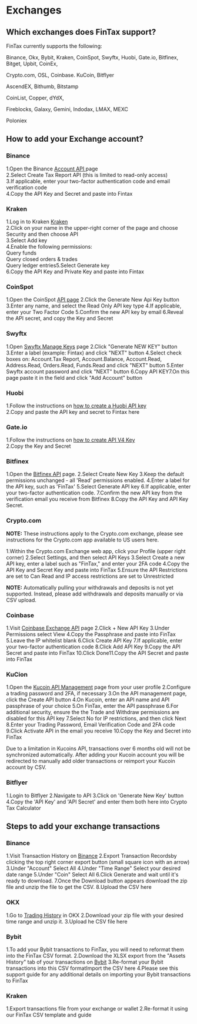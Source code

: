 # Exchanges

## Which exchanges does FinTax support?&#x20;

FinTax currently supports the following:&#x20;

Binance, Okx, Bybit, Kraken, CoinSpot, Swyftx, Huobi, Gate.io, Bitfinex, Bitget, Upbit, CoinEx,&#x20;

Crypto.com, OSL, Coinbase. KuCoin, Bitflyer

AscendEX, Bithumb, Bitstamp

CoinList, Copper, dYdX,&#x20;

Fireblocks, Galaxy, Gemini, Indodax, LMAX, MEXC&#x20;

Poloniex



## How to add your Exchange account?

### Binance

1.Open the Binance [Account API ](https://accounts.binance.com/en/login?return\_to=aHR0cHM6Ly93d3cuYmluYW5jZS5jb20vZW4vbXkvc2V0dGluZ3MvYXBpLW1hbmFnZW1lbnQ=)page\
2.Select Create Tax Report API (this is limited to read-only access)\
3.If applicable, enter your two-factor authentication code and email verification code\
4.Copy the API Key and Secret and paste into Fintax

### Kraken

1.Log in to Kraken [Kraken](https://www.kraken.com/)\
2.Click on your name in the upper-right corner of the page and choose Security and then choose API\
3.Select Add key\
4.Enable the following permissions:\
Query funds\
Query closed orders & trades\
Query ledger entries5.Select Generate key\
6.Copy the API Key and Private Key and paste into Fintax

### CoinSpot

1.Open the CoinSpot [API page](https://www.coinspot.com.au/my/api)                                                                                                                                      2.Click the Generate New Api Key button                                                                                                                 3.Enter any name, and select the Read Only API key type                                                                                           4.If applicable, enter your Two Factor Code                                                                                                                5.Confirm the new API key by email                                                                                                                            6.Reveal the API secret, and copy the Key and Secret

### Swyftx

1.Open [Swyftx Manage Keys](https://trade.swyftx.com.au/profile/api/) page                                                                                                                                 2.Click "Generate NEW KEY" button                                                                                                                             3.Enter a label (example: Fintax) and click "NEXT" button                                                                                  4.Select check boxes on: Account.Tax Report, Account.Balance, Account.Read, Address.Read, Orders.Read, Funds.Read and click "NEXT" button                                                                                                          5.Enter Swyftx account password and click "NEXT" button                                                                                    6.Copy API KEY7.On this page paste it in the field and click "Add Account" button

### Huobi

1.Follow the instructions on [how to create a Huobi API key](https://www.htx.com/support/en-us/detail/360000203002)\
2.Copy and paste the API key and secret to Fintax here

### Gate.io

1.Follow the instructions on [how to create API V4 Key](https://support.cointracker.io/hc/en-us/articles/4413049686417-Integrating-Gate-io-with-APIv4-keys)\
2.Copy the Key and Secret

### Bitfinex

1.Open the [Bitfinex API](https://www.bitfinex.com/api) page.                                                                                                                             2.Select Create New Key                                                                                                                                                     3.Keep the default permissions unchanged - all 'Read' permissions enabled.                                                                                                                4.Enter a label for the API key, such as 'FinTax'                                                                                                                         5.Select Generate API key                                                                                                                                           6.If applicable, enter your two-factor authentication code.                                                                    7.Confirm the new API key from the verification email you receive from Bitfinex                                                                                                         8.Copy the API Key and API Key Secret.

### Crypto.com

**NOTE:** These instructions apply to the Crypto.com exchange, please see instructions for the Crypto.com app available to US users here.

&#x20;1.Within the Crypto.com Exchange web app, click your Profile (upper right corner)                                                                                                      2.Select Settings, and then select API Keys                                                                                                                                           3.Select Create a new API key, enter a label such as "FinTax," and enter your 2FA code                                                                                            4.Copy the API Key and Secret Key and paste into FinTax                                                                                                       5.Ensure the API Restrictions are set to Can Read and IP access restrictions are set to Unrestricted                                                                    &#x20;

**NOTE:** Automatically pulling your withdrawals and deposits is not yet supported. Instead, please add withdrawals and deposits manually or via CSV upload.

### Coinbase

1.Visit [Coinbase Exchange API](https://exchange.coinbase.com/profile/api) page                                                                                                                              2.Click + New API Key                                                                                                                                                        3.Under Permissions select View                                                                                                                                          4.Copy the Passphrase and paste into FinTax                                                                                                               5.Leave the IP whitelist blank                                                                                                                                                      6.Click Create API Key                                                                                                                                                                 7.If applicable, enter your two-factor authentication code                                                                                                     8.Click Add API Key                                                                                                                                                                9.Copy the API Secret and paste into FinTax                                                                                                             10.Click Done11.Copy the API Secret and paste into FinTax

### KuCion

1.Open the [Kucoin API Management](https://www.kucoin.com/account/api) page from your user profile                                                               2.Configure a trading password and 2FA, if necessary                                                                                          3.On the API management page, click the Create API button                                                                                 4.On Kucoin, enter an API name and API passphrase of your choice                                                                      5.On FinTax, enter the API passphrase                                                                                                                                 6.For additional security, ensure the the Trade and Withdraw permissions are disabled for this API key                                                     7.Select No for IP restrictions, and then click Next                                                                                                  8.Enter your Trading Password, Email Verification Code and 2FA code                                                                                                                       9.Click Activate API in the email you receive                                                                                                             10.Copy the Key and Secret into FinTax

Due to a limitation in Kucoins API, transactions over 6 months old will not be synchronized automatically. After adding your Kucoin account you will be redirected to manually add older transactions or reimport your Kucoin account by CSV.

### Bitflyer

1.Login to Bitflyer                                                                                                                                                         2.Navigate to API                                                                                                                                                             3.Click on 'Generate New Key' button                                                                                                                           4.Copy the 'API Key' and 'API Secret' and enter them both here into Crypto Tax Calculator



## Steps to add your exchange transactions

### Binance

1.Visit Transaction History on [Binance](https://binance.com/en/my/wallet/history/deposit-crypto)                                                                                                                      2.Export Transaction Recordsby clicking the top right corner export button (small square icon with an arrow)                                                                                                                                                                                 3.Under "Account" Select All                                                                                                                                        4.Under "Time Range" Select your desired date range                                                                                         5.Under "Coin" Select All                                                                                                                                                        6.Click Generate and wait until it's ready to download.                                                                                          7.Once the Download button appears download the zip file and unzip the file to get the CSV.                      8.Upload the CSV here

### OKX

1.Go to [Trading History](https://www.okx.com/balance/report-center/unified/account-history) in OKX                                                                                                                            2.Download your zip file with your desired time range and unzip it.                                                                 3.Upload he CSV file here

### Bybit

1.To add your Bybit transactions to FinTax, you will need to reformat them into the FinTax CSV format.                          2.Download the XLSX export from the "Assets History" tab of your transactions on [Bybit](https://www.bybit.com/app/wallet/money-record)                               3.Re-format your Bybit transactions into this CSV formatImport the CSV here                                                4.Please see this support guide for any additional details on importing your Bybit transactions to FinTax

### Kraken

1.Export transactions file from your exchange or wallet                                                                                          2.Re-format it using our FinTax CSV template and guide
